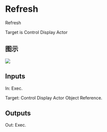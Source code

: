 # Refresh

Refresh

Target is Control Display Actor

## 图示

![]($-20221218-18310335.png)

## Inputs

In: Exec.

Target: Control Display Actor Object Reference.  

## Outputs

Out: Exec.

